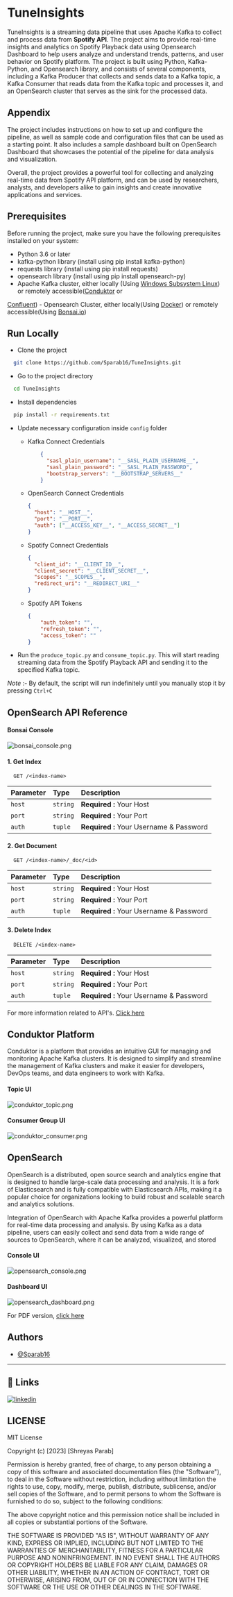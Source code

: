 # TuneInsights
TuneInsights is a streaming data pipeline that uses Apache Kafka to collect and process data from __Spotify API__. 
The project aims to provide real-time insights and analytics on Spotify Playback data using Opensearch Dashboard 
to help users analyze and understand trends, patterns, and user behavior on Spotify platform.
The project is built using Python, Kafka-Python, and Opensearch library, and consists of several 
components, including a Kafka Producer that collects and sends data to a Kafka topic, a Kafka Consumer 
that reads data from the Kafka topic and processes it, and an OpenSearch cluster that serves as the 
sink for the processed data.

## Appendix

The project includes instructions on how to set up and configure the pipeline, as well as sample code 
and configuration files that can be used as a starting point. It also includes a sample dashboard built 
on OpenSearch Dashboard that showcases the potential of the pipeline for data analysis and visualization.

Overall, the project provides a powerful tool for collecting and analyzing real-time data from Spotify API 
platform, and can be used by researchers, analysts, and developers alike to gain insights and 
create innovative applications and services.

## Prerequisites
Before running the project, make sure you have the following prerequisites installed on your system:
- Python 3.6 or later
- kafka-python library (install using pip install kafka-python)
- requests library (install using pip install requests)
- opensearch library (install using pip install opensearch-py)
- Apache Kafka cluster, either locally
(Using <a href="https://www.conduktor.io/kafka/starting-kafka/">Windows Subsystem Linux</a>) or
remotely accessible(<a href="https://www.conduktor.io/kafka/how-to-start-kafka-with-conduktor/">Conduktor</a> or 
<a href="https://www.confluent.io/confluent-cloud/?utm_medium=sem&utm_source=bing&utm_campaign=ch.sem_br.brand_tp.prs_tgt.confluent-brand_mt.mbm_rgn.india_lng.eng_dv.all_con.confluent-cloud&utm_term=%2Bconfluent%20%2Bcloud&creative=&device=c&placement=&msclkid=abc6040c586011993d406050f8ae5ae1">
Confluent</a>)
- Opensearch Cluster, either locally(Using <a href="https://opensearch.org/docs/latest/install-and-configure/install-dashboards/docker/">Docker</a>)
or remotely accessible(Using <a href="https://bonsai.io/">Bonsai.io</a>)

## Run Locally

- Clone the project

```bash
  git clone https://github.com/Sparab16/TuneInsights.git
```

- Go to the project directory

```bash
  cd TuneInsights
```

- Install dependencies

```bash
  pip install -r requirements.txt
```

-  Update necessary configuration inside `config` folder

    - Kafka Connect Credentials
        ```json
            {
              "sasl_plain_username": "__SASL_PLAIN_USERNAME__",
              "sasl_plain_password": "__SASL_PLAIN_PASSWORD",
              "bootstrap_servers": "__BOOTSTRAP_SERVERS__"
            }
      ```
    - OpenSearch Connect Credentials
        ```json
        {
          "host": "__HOST__",
          "port": "__PORT__",
          "auth": ["__ACCESS_KEY__", "__ACCESS_SECRET__"]
      }
      ```
    
    - Spotify Connect Credentials
      ```json
      {
        "client_id": "__CLIENT_ID__",
        "client_secret": "__CLIENT_SECRET__",
        "scopes": "__SCOPES__",
        "redirect_uri": "__REDIRECT_URI__"
      }
      ```
      
    - Spotify API Tokens
      ```json
      {
          "auth_token": "",
          "refresh_token": "",
          "access_token": ""
      }
      ```
      
- Run the `produce_topic.py` and `consume_topic.py`. This will start reading streaming data from the 
Spotify Playback API and sending it to the specified Kafka topic.

_Note_ :- By default, the script will run indefinitely until you manually stop it by pressing ```Ctrl+C```


## OpenSearch API Reference

#### Bonsai Console

![bonsai_console.png](ref%2Fimages%2Fbonsai_console.png)

#### 1. Get Index

```http
  GET /<index-name>
```

| Parameter | Type     | Description                             |
|:----------|:---------|:----------------------------------------|
| `host`    | `string` | **Required :** Your Host                |
| `port`    | `string` | **Required :** Your Port                |
| `auth`    | `tuple`  | **Required :** Your Username & Password |


#### 2. Get Document

```http
  GET /<index-name>/_doc/<id>
```

| Parameter | Type     | Description                             |
|:----------|:---------|:----------------------------------------|
| `host`    | `string` | **Required :** Your Host                |
| `port`    | `string` | **Required :** Your Port                |
| `auth`    | `tuple`  | **Required :** Your Username & Password |

#### 3. Delete Index

```http
  DELETE /<index-name>
```

| Parameter | Type     | Description                             |
|:----------|:---------|:----------------------------------------|
| `host`    | `string` | **Required :** Your Host                |
| `port`    | `string` | **Required :** Your Port                |
| `auth`    | `tuple`  | **Required :** Your Username & Password |


For more information related to API's. <a href="https://opensearch.org/docs/latest/api-reference/index-apis/index/">
Click here</a>



## Conduktor Platform

Conduktor is a platform that provides an intuitive GUI for managing and monitoring Apache Kafka clusters. It is designed to simplify and streamline the management of Kafka clusters and make it easier for developers, DevOps teams, and data engineers to work with Kafka.


#### Topic UI
![conduktor_topic.png](ref%2Fimages%2Fconduktor_topic.png)

#### Consumer Group UI
![conduktor_consumer.png](ref%2Fimages%2Fconduktor_consumer.png)


## OpenSearch

OpenSearch is a distributed, open source search and analytics engine that is designed to handle large-scale data processing and analysis. It is a fork of Elasticsearch and is fully compatible with Elasticsearch APIs, making it a popular choice for organizations looking to build robust and scalable search and analytics solutions.

Integration of OpenSearch with Apache Kafka provides a powerful platform for real-time data processing and analysis. By using Kafka as a data pipeline, users can easily collect and send data from a wide range of sources to OpenSearch, where it can be analyzed, visualized, and stored

#### Console UI
![opensearch_console.png](ref%2Fimages%2Fopensearch_console.png)

#### Dashboard UI

![opensearch_dashboard.png](ref%2Fimages%2Fopensearch_dashboard.png)

For PDF version, [click here](ref%2Fdashboards%2FTuneInsightsAnalytics%20-%20OpenSearch%20Dashboards.pdf)

## Authors

- [@Sparab16](https://github.com/Sparab16)
----

## 🔗 Links
[![linkedin](https://img.shields.io/badge/linkedin-0A66C2?style=for-the-badge&logo=linkedin&logoColor=white)](https://www.linkedin.com/in/shrey16/)


## LICENSE

MIT License

Copyright (c) [2023] [Shreyas Parab]

Permission is hereby granted, free of charge, to any person obtaining a copy
of this software and associated documentation files (the "Software"), to deal
in the Software without restriction, including without limitation the rights
to use, copy, modify, merge, publish, distribute, sublicense, and/or sell
copies of the Software, and to permit persons to whom the Software is
furnished to do so, subject to the following conditions:

The above copyright notice and this permission notice shall be included in all
copies or substantial portions of the Software.

THE SOFTWARE IS PROVIDED "AS IS", WITHOUT WARRANTY OF ANY KIND, EXPRESS OR
IMPLIED, INCLUDING BUT NOT LIMITED TO THE WARRANTIES OF MERCHANTABILITY,
FITNESS FOR A PARTICULAR PURPOSE AND NONINFRINGEMENT. IN NO EVENT SHALL THE
AUTHORS OR COPYRIGHT HOLDERS BE LIABLE FOR ANY CLAIM, DAMAGES OR OTHER
LIABILITY, WHETHER IN AN ACTION OF CONTRACT, TORT OR OTHERWISE, ARISING FROM,
OUT OF OR IN CONNECTION WITH THE SOFTWARE OR THE USE OR OTHER DEALINGS IN THE
SOFTWARE.

